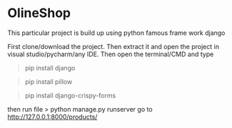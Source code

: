 # OlineShop
This particular project is build up using python famous frame work django

First clone/download the project.
Then extract it and open the project in visual studio/pycharm/any IDE.
Then open the terminal/CMD and type

>pip install django

>pip install pillow

>pip install django-crispy-forms

then run file > python manage.py runserver
go to http://127.0.0.1:8000/products/


